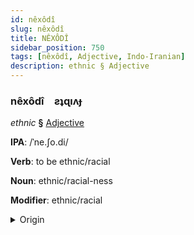 ```yaml
---
id: nêxôdî
slug: nêxôdî
title: NÊXÔDÎ
sidebar_position: 750
tags: [nêxôdî, Adjective, Indo-Iranian]
description: ethnic § Adjective
---
```


### nêxôdî&emsp;<span kind="abugida">ƨʇɋıʌɟ</span>

*ethnic* **§** [Adjective](../../tags/Adjective)

**IPA**: /ˈne.ʃo.di/

**Verb**: to be ethnic/racial

**Noun**: ethnic/racial-ness

**Modifier**: ethnic/racial

<details>
    <summary>Origin</summary>
    Persian نِژادی nežâdi [ni.ʒɔ.d̪i]<br/>
    <em>Indo-Iranian Language Family</em>
</details>